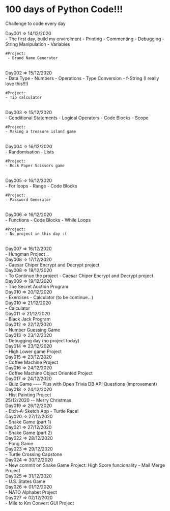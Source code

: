 # 100 days of Python Code!!!

Challenge to code every day 

Day001 => 14/12/2020<br>
    - The first day, build my envirolment 
    - Printing
    - Commenting
    - Debugging
    - String Manipulation 
    - Variables
    
    #Project:
     - Brand Name Generator
<BR>
Day002 => 15/12/2020<br>
    - Data Type
    - Numbers
    - Operations
    - Type Conversion
    - f-String (I really love this!!!)

    #Project:    
    - Tip calculator

<BR>
Day003 => 15/12/2020<br>
    - Conditional Statements
    - Logical Operators
    - Code Blocks
    - Scope
    
    #Project:
    - Making a treasure island game
<BR>
Day004 => 16/12/2020<br>
    - Randomisation
    - Lists

    #Project:
    - Rock Paper Scissors game
<BR>
Day005 => 16/12/2020<br>
    - For loops
    - Range
    - Code Blocks

    #Project:
    - Password Generator
<BR>
Day006 => 16/12/2020<br>
    - Functions
    - Code Blocks
    - While Loops

    #Project:
    - No project in this day :(

<BR>
Day007 => 16/12/2020<br>
    - Hungman Project
    ..
<BR>
Day008 => 17/12/2020<br>
    - Caesar Chiper Encrypt and Decrypt project
<BR>
Day008 => 18/12/2020<br>
    - To Continue the project
    - Caesar Chiper Encrypt and Decrypt project
<BR>
Day009 => 19/12/2020<br>
    - The Secret Auction Program
<BR>
Day010 => 20/12/2020<br>
    - Exercises 
    - Calculator (to be continue...) 
<BR>
Day010 => 21/12/2020<br>
    - Calculator
<BR>
Day011 => 21/12/2020<br>
    - Black Jack Program
<BR>
Day012 => 22/12/2020<br>
    - Number Guessing Game
<BR>
Day013 => 23/12/2020<br>
    - Debugging day (no project today)
<BR>
Day014 => 23/12/2020<br>
    - High Lower game Project
<BR>
Day015 => 23/12/2020<br>
    - Coffee Machine Project
<BR>
Day016 => 24/12/2020<br>
    - Coffee Machine Object Oriented Project
<BR>
Day017 => 24/12/2020<br>
    - Quiz Game
    ---- Plus with Open Trivia DB API Questions (improvement)
<BR>
Day018 => 24/12/2020<br>
    - Hist Painting Project
<BR>
25/12/2020 -- Merry Christmas
<BR>
Day019 => 26/12/2020<br>
    - Etch-A-Sketch App
    - Turtle Race!
<BR>
Day020 => 27/12/2020<br>
    - Snake Game (part 1)
<BR>
Day021 => 27/12/2020<br>
    - Snake Game (part 2)
<BR>
Day022 => 28/12/2020<br>
    - Pong Game
<BR>
Day023 => 29/12/2020<br>
    - Turtle Crossing Capstone
<BR>
Day024 => 30/12/2020<br>
    - New commit on Snake Game Project: High Score funcionality
    - Mail Merge Project
<BR>
Day025 => 31/12/2020<br>
    - U.S. States Game
<BR>
Day026 => 01/12/2020<br>
    - NATO Alphabet Project
<BR>
Day027 => 02/12/2020<br>
    - Mile to Km Convert GUI Project